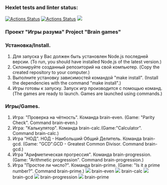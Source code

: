### Hexlet tests and linter status:
[![Actions Status](https://github.com/Viklm/frontend-project-lvl1/actions/workflows/node.js.yml/badge.svg)](https://github.com/Viklm/frontend-project-lvl1/actions)
[![Actions Status](https://github.com/Viklm/frontend-project-lvl1/workflows/hexlet-check/badge.svg)](https://github.com/Viklm/frontend-project-lvl1/actions)
<a href="https://codeclimate.com/github/codeclimate/codeclimate/maintainability"><img src="https://api.codeclimate.com/v1/badges/a99a88d28ad37a79dbf6/maintainability" /></a>

### Проект "Игры разума" Project "Brain games"
### Установка/Install.
1. Для запуска у Вас должен быть установлен Node.js последней версии. (To run, you  should have installed Node.js of the latest version.)
2. Склонируйте созданный репозиторий на свой компьютер. (Copy the created repository to your computer.)
3. Выполните установку зависимостей командой "make install". (Install the dependencies with the command "make install".)
4. Игры готовы к запуску. Запуск игр производится с помощью команд. (The games are ready to launch. Games are launched using commands.)

### Игры/Games.
1. Игра: "Проверка на чётность". Команда brain-even. (Game: "Parity Check". Command brain-even.)
2. Игра: "Калькулятор". Команда brain-calc.(Game:"Calculator". Command brain-calc.)
3. Игра "НОД". НОД - Наибольший Общий Делитель. Команда brain-gcd. (Game: "GCD".GCD - Greatest Common Divisor. Command brain-gcd.)
4. Игра "Арифметическая прогрессия". Команда brain-progression. (Game: "Arithmetic progression". Command brain-progression.)
5. Игра "Простое ли число?". Команда brain-prime. (Game: "Is it a prime number?". Command brain-prime.)
<a href="https://asciinema.org/a/428467" target="_blank"><img src="https://asciinema.org/a/428467.svg" /></a> brain-even
<a href="https://asciinema.org/a/433018" target="_blank"><img src="https://asciinema.org/a/433018.svg" /></a> brain-calc
<a href="https://asciinema.org/a/433206" target="_blank"><img src="https://asciinema.org/a/433206.svg" /></a> brain-gcd
<a href="https://asciinema.org/a/433233" target="_blank"><img src="https://asciinema.org/a/433233.svg" /></a> brain-progression
<a href="https://asciinema.org/a/433249" target="_blank"><img src="https://asciinema.org/a/433249.svg" /></a> brain-prime
